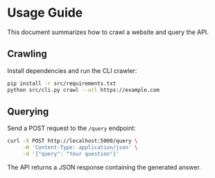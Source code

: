 # Usage Guide

This document summarizes how to crawl a website and query the API.

## Crawling

Install dependencies and run the CLI crawler:

```bash
pip install -r src/requirements.txt
python src/cli.py crawl --url https://example.com
```

## Querying

Send a POST request to the `/query` endpoint:

```bash
curl -X POST http://localhost:5000/query \
     -H 'Content-Type: application/json' \
     -d '{"query": "Your question"}'
```

The API returns a JSON response containing the generated answer.

